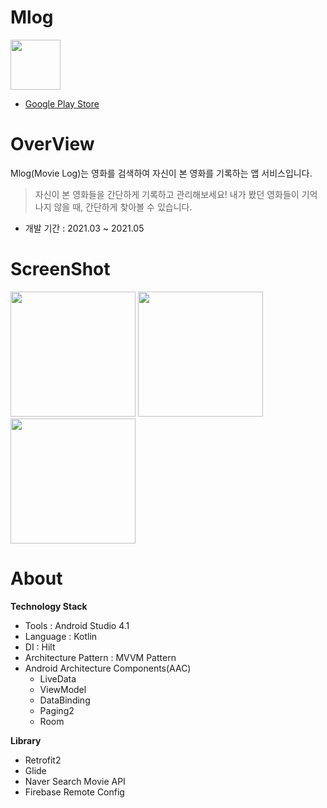 # Mlog
<img src="https://user-images.githubusercontent.com/58040559/119822414-97bbcc00-bf2e-11eb-929f-199e8822041b.png" width="80">

- [Google Play Store](https://play.google.com/store/apps/details?id=com.kychan.mlog)
# OverView

Mlog(Movie Log)는 영화를 검색하여 자신이 본 영화를 기록하는 앱 서비스입니다.<br>

> 자신이 본 영화들을 간단하게 기록하고 관리해보세요!
내가 봤던 영화들이 기억나지 않을 때,
간단하게 찾아볼 수 있습니다.

- 개발 기간 : 2021.03 ~ 2021.05

# ScreenShot
<kbd><img src="https://user-images.githubusercontent.com/58040559/121518133-19315500-ca2b-11eb-9940-624ec30b374b.png" width="200"></kbd> <kbd><img src="https://user-images.githubusercontent.com/58040559/121518150-1df60900-ca2b-11eb-92b7-b703b8779eff.png" width="200"></kbd> <kbd><img src="https://user-images.githubusercontent.com/58040559/121518164-20586300-ca2b-11eb-8789-73528a735001.png" width="200"></kbd>

# About

**Technology Stack**

- Tools : Android Studio 4.1
- Language : Kotlin
- DI : Hilt
- Architecture Pattern : MVVM Pattern
- Android Architecture Components(AAC)
  - LiveData
  - ViewModel
  - DataBinding
  - Paging2
  - Room

**Library**
- Retrofit2
- Glide
- Naver Search Movie API
- Firebase Remote Config
